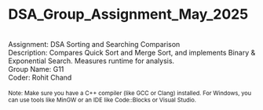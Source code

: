 <h1>DSA_Group_Assignment_May_2025</h1> <br>
Assignment: DSA Sorting and Searching Comparison<br>
Description: Compares Quick Sort and Merge Sort, and implements Binary & Exponential Search. Measures runtime for analysis. <br>
Group Name: G11<br>
Coder: Rohit Chand<br><br>
<sub>Note: Make sure you have a C++ compiler (like GCC or Clang) installed. For Windows, you can use tools like MinGW or an IDE like Code::Blocks or Visual Studio.</sub> <br><br>
